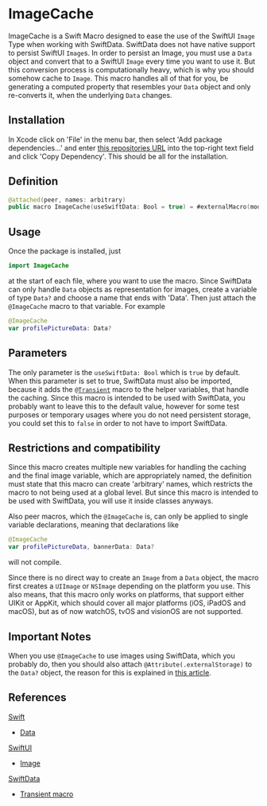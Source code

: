 # ImageCache
ImageCache is a Swift Macro designed to ease the use of the SwiftUI `Image` Type when working with SwiftData. SwiftData does not have native support to persist SwiftUI `Image`s. In order to persist an Image, you must use a `Data` object and convert that to a SwiftUI `Image` every time you want to use it. But this conversion process is computationally heavy, which is why you should somehow cache to `Image`. This macro handles all of that for you, be generating a computed property that resembles your `Data` object and only re-converts it, when the underlying `Data` changes.

## Installation
In Xcode click on 'File' in the menu bar, then select 'Add package dependencies...' and enter [this repositories URL](git@github.com:qhilipp/ImageCache.git) into the top-right text field and click 'Copy Dependency'. This should be all for the installation. 

## Definition
```swift
@attached(peer, names: arbitrary)
public macro ImageCache(useSwiftData: Bool = true) = #externalMacro(module: "ImageCacheMacros", type: "ImageCacheMacro")
```

## Usage
Once the package is installed, just
```swift
import ImageCache
```
at the start of each file, where you want to use the macro. Since SwiftData can only handle `Data` objects as representation for images, create a variable of type `Data?` and choose a name that ends with 'Data'. Then just attach the `@ImageCache` macro to that variable. For example
```swift
@ImageCache
var profilePictureData: Data?
```

## Parameters
The only parameter is the `useSwiftData: Bool` which is `true` by default. When this parameter is set to true, SwiftData must also be imported, because it adds the [`@Transient`](https://developer.apple.com/documentation/swiftdata/transient()) macro to the helper variables, that handle the caching. Since this macro is intended to be used with SwiftData, you probably want to leave this to the default value, however for some test purposes or temporary usages where you do not need persistent storage, you could set this to `false` in order to not have to import SwiftData.

## Restrictions and compatibility
Since this macro creates multiple new variables for handling the caching and the final image variable, which are appropriately named, the definition must state that this macro can create 'arbitrary' names, which restricts the macro to not being used at a global level. But since this macro is intended to be used with SwiftData, you will use it inside classes anyways. 

Also peer macros, which the `@ImageCache` is, can only be applied to single variable declarations, meaning that declarations like
```swift
@ImageCache
var profilePictureData, bannerData: Data?
```
will not compile.

Since there is no direct way to create an `Image` from a `Data` object, the macro first creates a `UIImage` or `NSImage` depending on the platform you use. This also means, that this macro only works on platforms, that support either UIKit or AppKit, which should cover all major platforms (iOS, iPadOS and macOS), but as of now watchOS, tvOS and visionOS are not supported.

## Important Notes
When you use `@ImageCache` to use images using SwiftData, which you probably do, then you should also attach `@Attribute(.externalStorage)` to the `Data?` object, the reason for this is explained in [this article](https://www.hackingwithswift.com/quick-start/swiftdata/how-to-store-swiftdata-attributes-in-an-external-file).

## References
[Swift](https://developer.apple.com/documentation/swift/)
- [Data](https://developer.apple.com/documentation/foundation/data)

[SwiftUI](https://developer.apple.com/documentation/swiftui/)
 - [Image](https://developer.apple.com/documentation/swiftui/image)
 
[SwiftData](https://developer.apple.com/documentation/swiftdata)
 - [Transient macro](https://developer.apple.com/documentation/swiftdata/transient())
